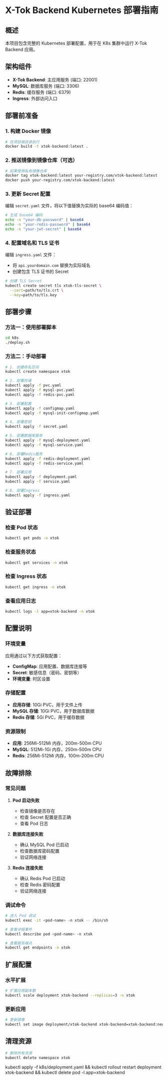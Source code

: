 # X-Tok Backend Kubernetes 部署指南

## 概述

本项目包含完整的 Kubernetes 部署配置，用于在 K8s 集群中运行 X-Tok Backend 应用。

## 架构组件

- **X-Tok Backend**: 主应用服务 (端口: 22001)
- **MySQL**: 数据库服务 (端口: 3306)
- **Redis**: 缓存服务 (端口: 6379)
- **Ingress**: 外部访问入口

## 部署前准备

### 1. 构建 Docker 镜像

```bash
# 在项目根目录执行
docker build -t xtok-backend:latest .
```

### 2. 推送镜像到镜像仓库（可选）

```bash
# 如果使用私有镜像仓库
docker tag xtok-backend:latest your-registry.com/xtok-backend:latest
docker push your-registry.com/xtok-backend:latest
```

### 3. 更新 Secret 配置

编辑 `secret.yaml` 文件，将以下值替换为实际的 base64 编码值：

```bash
# 生成 base64 编码
echo -n "your-db-password" | base64
echo -n "your-redis-password" | base64
echo -n "your-jwt-secret" | base64
```

### 4. 配置域名和 TLS 证书

编辑 `ingress.yaml` 文件：
- 将 `api.yourdomain.com` 替换为实际域名
- 创建包含 TLS 证书的 Secret

```bash
# 创建 TLS Secret
kubectl create secret tls xtok-tls-secret \
  --cert=path/to/tls.crt \
  --key=path/to/tls.key
```

## 部署步骤

### 方法一：使用部署脚本

```bash
cd k8s
./deploy.sh
```

### 方法二：手动部署

```bash
# 1. 创建命名空间
kubectl create namespace xtok

# 2. 部署存储
kubectl apply -f pvc.yaml
kubectl apply -f mysql-pvc.yaml
kubectl apply -f redis-pvc.yaml

# 3. 部署配置
kubectl apply -f configmap.yaml
kubectl apply -f mysql-init-configmap.yaml

# 4. 部署密钥
kubectl apply -f secret.yaml

# 5. 部署数据库服务
kubectl apply -f mysql-deployment.yaml
kubectl apply -f mysql-service.yaml

# 6. 部署Redis服务
kubectl apply -f redis-deployment.yaml
kubectl apply -f redis-service.yaml

# 7. 部署应用
kubectl apply -f deployment.yaml
kubectl apply -f service.yaml

# 8. 部署Ingress
kubectl apply -f ingress.yaml
```

## 验证部署

### 检查 Pod 状态

```bash
kubectl get pods -n xtok
```

### 检查服务状态

```bash
kubectl get services -n xtok
```

### 检查 Ingress 状态

```bash
kubectl get ingress -n xtok
```

### 查看应用日志

```bash
kubectl logs -l app=xtok-backend -n xtok
```

## 配置说明

### 环境变量

应用通过以下方式获取配置：
- **ConfigMap**: 应用配置、数据库连接等
- **Secret**: 敏感信息（密码、密钥等）
- **环境变量**: 时区设置

### 存储配置

- **应用存储**: 10Gi PVC，用于文件上传
- **MySQL 存储**: 10Gi PVC，用于数据库数据
- **Redis 存储**: 5Gi PVC，用于缓存数据

### 资源限制

- **应用**: 256Mi-512Mi 内存，200m-500m CPU
- **MySQL**: 512Mi-1Gi 内存，250m-500m CPU
- **Redis**: 256Mi-512Mi 内存，100m-200m CPU

## 故障排除

### 常见问题

1. **Pod 启动失败**
   - 检查镜像是否存在
   - 检查 Secret 配置是否正确
   - 查看 Pod 日志

2. **数据库连接失败**
   - 确认 MySQL Pod 已启动
   - 检查数据库密码配置
   - 验证网络连接

3. **Redis 连接失败**
   - 确认 Redis Pod 已启动
   - 检查 Redis 密码配置
   - 验证网络连接

### 调试命令

```bash
# 进入 Pod 调试
kubectl exec -it <pod-name> -n xtok -- /bin/sh

# 查看详细事件
kubectl describe pod <pod-name> -n xtok

# 查看服务端点
kubectl get endpoints -n xtok
```

## 扩展配置

### 水平扩展

```bash
# 扩展应用副本数
kubectl scale deployment xtok-backend --replicas=3 -n xtok
```

### 更新应用

```bash
# 更新镜像
kubectl set image deployment/xtok-backend xtok-backend=xtok-backend:new-version -n xtok
```

## 清理资源

```bash
# 删除所有资源
kubectl delete namespace xtok
``` 



kubectl apply -f k8s/deployment.yaml && kubectl rollout restart deployment xtok-backend && kubectl delete pod -l app=xtok-backend